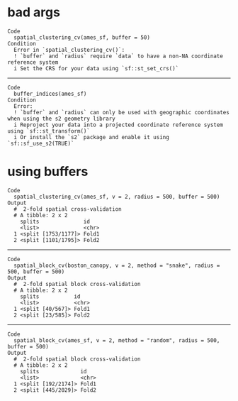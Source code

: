 # bad args

    Code
      spatial_clustering_cv(ames_sf, buffer = 50)
    Condition
      Error in `spatial_clustering_cv()`:
      ! `buffer` and `radius` require `data` to have a non-NA coordinate reference system
      i Set the CRS for your data using `sf::st_set_crs()`

---

    Code
      buffer_indices(ames_sf)
    Condition
      Error:
      ! `buffer` and `radius` can only be used with geographic coordinates when using the s2 geometry library
      i Reproject your data into a projected coordinate reference system using `sf::st_transform()`
      i Or install the `s2` package and enable it using `sf::sf_use_s2(TRUE)`

# using buffers

    Code
      spatial_clustering_cv(ames_sf, v = 2, radius = 500, buffer = 500)
    Output
      #  2-fold spatial cross-validation 
      # A tibble: 2 x 2
        splits              id   
        <list>              <chr>
      1 <split [1753/1177]> Fold1
      2 <split [1101/1795]> Fold2

---

    Code
      spatial_block_cv(boston_canopy, v = 2, method = "snake", radius = 500, buffer = 500)
    Output
      #  2-fold spatial block cross-validation 
      # A tibble: 2 x 2
        splits           id   
        <list>           <chr>
      1 <split [40/567]> Fold1
      2 <split [23/585]> Fold2

---

    Code
      spatial_block_cv(ames_sf, v = 2, method = "random", radius = 500, buffer = 500)
    Output
      #  2-fold spatial block cross-validation 
      # A tibble: 2 x 2
        splits             id   
        <list>             <chr>
      1 <split [192/2174]> Fold1
      2 <split [445/2029]> Fold2

